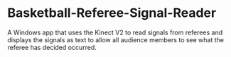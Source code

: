 # Basketball-Referee-Signal-Reader
A Windows app that uses the Kinect V2 to read signals from referees and displays the signals as text to allow all audience members to see what the referee has decided occurred.
